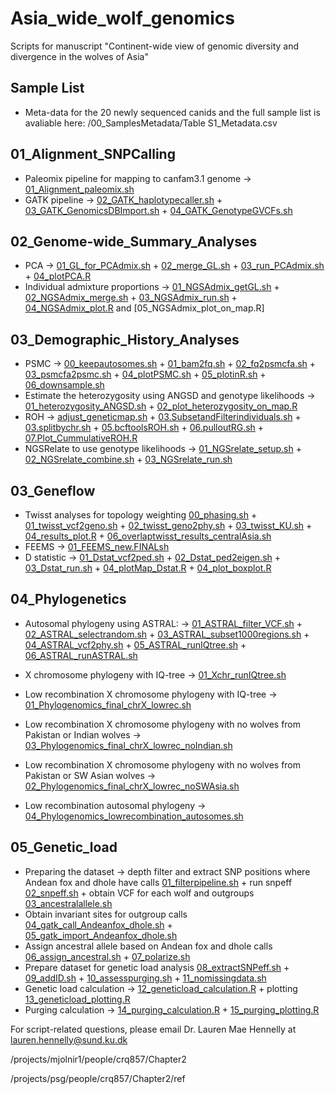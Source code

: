 # Asia_wide_wolf_genomics
Scripts for manuscript "Continent-wide view of genomic diversity and divergence in the wolves of Asia"

## Sample List 
- Meta-data for the 20 newly sequenced canids and the full sample list is avaliable here: /00_SamplesMetadata/Table S1_Metadata.csv

## 01_Alignment_SNPCalling
- Paleomix pipeline for mapping to canfam3.1 genome -> [01_Alignment_paleomix.sh](/01_Alignment_Postprocessing/01_Alignment_paleomix.sh)
- GATK pipeline -> [02_GATK_haplotypecaller.sh](/01_Alignment_Postprocessing/02_GATK_haplotypecaller.sh) + [03_GATK_GenomicsDBImport.sh](/01_Alignment_Postprocessing/03_GATK_GenomicsDBImport.sh) +  [04_GATK_GenotypeGVCFs.sh](/01_Alignment_Postprocessing/04_GATK_GenotypeGVCFs.sh)
  
## 02_Genome-wide_Summary_Analyses
- PCA -> [01_GL_for_PCAdmix.sh](/02_Genomewide_Analyses/PCA/01_GL_for_PCAdmix.sh) + [02_merge_GL.sh](/02_Genomewide_Analyses/PCA/02_merge_GL.sh) + [03_run_PCAdmix.sh](/02_Genomewide_Analyses/PCA/03_run_PCAdmix.sh) + [04_plotPCA.R](/02_Genomewide_Analyses/PCA/04_plotPCA.R)
- Individual admixture proportions -> [01_NGSAdmix_getGL.sh](/02_Genomewide_Analyses/Individual_Admixture_Prop/01_NGSAdmix_getGL.sh) + [02_NGSAdmix_merge.sh](/02_Genomewide_Analyses/Individual_Admixture_Prop/02_NGSAdmix_merge.sh)  + [03_NGSAdmix_run.sh](/02_Genomewide_Analyses/Individual_Admixture_Prop/03_NGSAdmix_run.sh) + [04_NGSAdmix_plot.R](/02_Genomewide_Analyses/Individual_Admixture_Prop/04_NGSAdmix_plot.R) and [05_NGSAdmix_plot_on_map.R]


## 03_Demographic_History_Analyses 

- PSMC -> [00_keepautosomes.sh](/04_Demographic_History/01_PSMC/00_keepautosomes.sh) + [01_bam2fq.sh](/04_Demographic_History/01_PSMC/01_bam2fq.sh) + [02_fq2psmcfa.sh](/04_Demographic_History/01_PSMC/02_fq2psmcfa.sh) + [03_psmcfa2psmc.sh](/04_Demographic_History/01_PSMC/03_psmcfa2psmc.sh) + [04_plotPSMC.sh](/04_Demographic_History/01_PSMC/04_plotPSMC.sh) + [05_plotinR.sh](/04_Demographic_History/01_PSMC/05_plotinR.sh) + [06_downsample.sh](/04_Demographic_History/01_PSMC/06_downsample.sh)
- Estimate the heterozygosity using ANGSD and genotype likelihoods -> [01_heterozygosity_ANGSD.sh](/04_Demographic_History/02_GeneticDiversity/01_heterozygosity_ANGSD.sh) + [02_plot_heterozygosity_on_map.R](/04_Demographic_History/02_GeneticDiversity/02_plot_heterozygosity_on_map.R)
- ROH -> [adjust_geneticmap.sh](/04_Demographic_History/03_ROH/adjust_geneticmap.sh) + [03.SubsetandFilterindividuals.sh](/04_Demographic_History/03_ROH/03.SubsetandFilterindividuals.sh) + [03.splitbychr.sh](/04_Demographic_History/03_ROH/03.splitbychr.sh) + [05.bcftoolsROH.sh](/04_Demographic_History/03_ROH/05.bcftoolsROH.sh) + [06.pulloutRG.sh](/04_Demographic_History/03_ROH/06.pulloutRG.sh) + [07.Plot_CummulativeROH.R](/04_Demographic_History/03_ROH/07.Plot_CummulativeROH.R)
- NGSRelate to use genotype likelihoods ->  [01_NGSrelate_setup.sh](/04_Demographic_History/04_InbreedingCoefficient/01_NGSrelate_setup.sh) + [02_NGSrelate_combine.sh](/04_Demographic_History/04_InbreedingCoefficient/02_NGSrelate_combine.sh) + [03_NGSrelate_run.sh](/04_Demographic_History/04_InbreedingCoefficient/03_NGSrelate_run.sh)


## 03_Geneflow
 - Twisst analyses for topology weighting [00_phasing.sh](/03_Geneflow_Analyses/01_twisst/00_phasing.sh) + [01_twisst_vcf2geno.sh](/03_Geneflow_Analyses/01_twisst/01_twisst_vcf2geno.sh) + [02_twisst_geno2phy.sh](/03_Geneflow_Analyses/01_twisst/02_twisst_geno2phy.sh) + [03_twisst_KU.sh](/03_Geneflow_Analyses/01_twisst/03_twisst_KU.sh)  + [04_results_plot.R](/03_Geneflow_Analyses/01_twisst/04_results_plot.R) + [06_overlaptwisst_results_centralAsia.sh](/03_Geneflow_Analyses/01_twisst/06_overlaptwisst_results_centralAsia.sh) 
- FEEMS -> [01_FEEMS_new.FINALsh](/03_Geneflow_Analyses/02_FEEMS/01_FEEMS_new.FINALsh) 
- D statistic -> [01_Dstat_vcf2ped.sh](/03_Geneflow_Analyses/Dstatistics/01_Dstat_vcf2ped.sh) + [02_Dstat_ped2eigen.sh](/03_Geneflow_Analyses/Dstatistics/02_Dstat_ped2eigen.sh) + [03_Dstat_run.sh](/03_Geneflow_Analyses/Dstatistics/03_Dstat_run.sh) + [04_plotMap_Dstat.R](/03_Geneflow_Analyses/Dstatistics/04_plotMap_Dstat.R) + [04_plot_boxplot.R](/03_Geneflow_Analyses/Dstatistics/04_plot_boxplot.R)
  
## 04_Phylogenetics
- Autosomal phylogeny using ASTRAL: -> [01_ASTRAL_filter_VCF.sh](/05_Phylogenomics/01_Autosomes/01_ASTRAL_filter_VCF.sh) + [02_ASTRAL_selectrandom.sh](/05_Phylogenomics/01_Autosomes/02_ASTRAL_selectrandom.sh) + [03_ASTRAL_subset1000regions.sh](/05_Phylogenomics/01_Autosomes/03_ASTRAL_subset1000regions.sh) +  [04_ASTRAL_vcf2phy.sh](/05_Phylogenomics/01_Autosomes/04_ASTRAL_vcf2phy.sh) + [05_ASTRAL_runIQtree.sh](/05_Phylogenomics/01_Autosomes/05_ASTRAL_runIQtree.sh) + [06_ASTRAL_runASTRAL.sh](/05_Phylogenomics/01_Autosomes/06_ASTRAL_runASTRAL.sh)

- X chromosome phylogeny with IQ-tree -> [01_Xchr_runIQtree.sh](/05_Phylogenomics/02_Xchromosome/01_Xchr_runIQtree.sh)

- Low recombination X chromosome phylogeny with IQ-tree -> [01_Phylogenomics_final_chrX_lowrec.sh](/05_Phylogenomics/04_lowrecombination/01_Phylogenomics_final_chrX_lowrec.sh)
- Low recombination X chromosome phylogeny with no wolves from Pakistan or Indian wolves ->  [03_Phylogenomics_final_chrX_lowrec_noIndian.sh](/05_Phylogenomics/04_lowrecombination/03_Phylogenomics_final_chrX_lowrec_noIndian.sh)

- Low recombination X chromosome phylogeny with no wolves from Pakistan or SW Asian wolves ->  [02_Phylogenomics_final_chrX_lowrec_noSWAsia.sh](/05_Phylogenomics/04_lowrecombination/02_Phylogenomics_final_chrX_lowrec_noSWAsia.sh)
- Low recombination autosomal phylogeny -> [04_Phylogenomics_lowrecombination_autosomes.sh](/05_Phylogenomics/04_lowrecombination/04_Phylogenomics_lowrecombination_autosomes.sh)

## 05_Genetic_load 

- Preparing the dataset -> depth filter and extract SNP positions where Andean fox and dhole have calls [01_filterpipeline.sh](/06_Geneticload/01_filterpipeline.sh) + run snpeff [02_snpeff.sh](/06_Geneticload/02_snpeff.sh) + obtain VCF for each wolf and outgroups [03_ancestralallele.sh](/06_Geneticload/03_ancestralallele.sh) 
- Obtain invariant sites for outgroup calls [04_gatk_call_Andeanfox_dhole.sh](/06_Geneticload/04_gatk_call_Andeanfox_dhole.sh) + [05_gatk_import_Andeanfox_dhole.sh](/06_Geneticload/05_gatk_import_Andeanfox_dhole.sh)
- Assign ancestral allele based on Andean fox and dhole calls [06_assign_ancestral.sh](/06_Geneticload/06_assign_ancestral.sh) +  [07_polarize.sh](/06_Geneticload/07_polarize.sh)
- Prepare dataset for genetic load analysis [08_extractSNPeff.sh](/06_Geneticload/08_extractSNPeff.sh) + [09_addID.sh](/06_Geneticload/09_addID.sh) + [10_assesspurging.sh](/06_Geneticload/10_assesspurging.sh) + [11_nomissingdata.sh](/06_Geneticload/11_nomissingdata.sh)
- Genetic load calculation -> [12_geneticload_calculation.R](/06_Geneticload/12_geneticload_calculation.R) + plotting [13_geneticload_plotting.R](/06_Geneticload/13_geneticload_plotting.R)
- Purging calculation -> [14_purging_calculation.R](/06_Geneticload/14_purging_calculation.R) +  [15_purging_plotting.R](/06_Geneticload/15_purging_plotting.R)

For script-related questions, please email Dr. Lauren Mae Hennelly at lauren.hennelly@sund.ku.dk




/projects/mjolnir1/people/crq857/Chapter2

/projects/psg/people/crq857/Chapter2/ref















